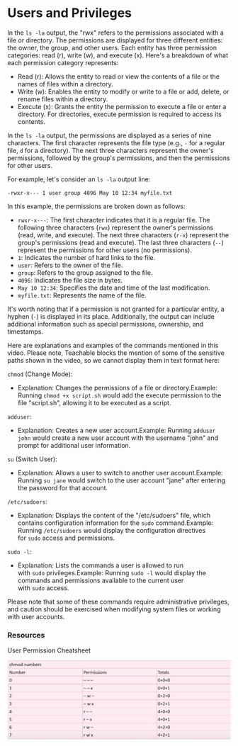 # Users and Privileges

In the `ls -la` output, the "rwx" refers to the permissions associated with a file or directory. The permissions are displayed for three different entities: the owner, the group, and other users. Each entity has three permission categories: read (r), write (w), and execute (x). Here's a breakdown of what each permission category represents:

- Read (r): Allows the entity to read or view the contents of a file or the names of files within a directory.
- Write (w): Enables the entity to modify or write to a file or add, delete, or rename files within a directory.
- Execute (x): Grants the entity the permission to execute a file or enter a directory. For directories, execute permission is required to access its contents.

In the `ls -la` output, the permissions are displayed as a series of nine characters. The first character represents the file type (e.g., `-` for a regular file, `d` for a directory). The next three characters represent the owner's permissions, followed by the group's permissions, and then the permissions for other users.

For example, let's consider an `ls -la` output line:

```
-rwxr-x--- 1 user group 4096 May 10 12:34 myfile.txt

```

In this example, the permissions are broken down as follows:

- `rwxr-x---`: The first character indicates that it is a regular file. The following three characters (`rwx`) represent the owner's permissions (read, write, and execute). The next three characters (`r-x`) represent the group's permissions (read and execute). The last three characters (`--`) represent the permissions for other users (no permissions).
- `1`: Indicates the number of hard links to the file.
- `user`: Refers to the owner of the file.
- `group`: Refers to the group assigned to the file.
- `4096`: Indicates the file size in bytes.
- `May 10 12:34`: Specifies the date and time of the last modification.
- `myfile.txt`: Represents the name of the file.

It's worth noting that if a permission is not granted for a particular entity, a hyphen (`-`) is displayed in its place. Additionally, the output can include additional information such as special permissions, ownership, and timestamps.

Here are explanations and examples of the commands mentioned in this video. Please note, Teachable blocks the mention of some of the sensitive paths shown in the video, so we cannot display them in text format here:

`chmod` (Change Mode):

- Explanation: Changes the permissions of a file or directory.Example: Running `chmod +x script.sh` would add the execute permission to the file "script.sh", allowing it to be executed as a script.

`adduser`:

- Explanation: Creates a new user account.Example: Running `adduser john` would create a new user account with the username "john" and prompt for additional user information.

`su` (Switch User):

- Explanation: Allows a user to switch to another user account.Example: Running `su jane` would switch to the user account "jane" after entering the password for that account.

`/etc/sudoers`:

- Explanation: Displays the content of the "/etc/sudoers" file, which contains configuration information for the `sudo` command.Example: Running `/etc/sudoers` would display the configuration directives for `sudo` access and permissions.

`sudo -l`:

- Explanation: Lists the commands a user is allowed to run with `sudo` privileges.Example: Running `sudo -l` would display the commands and permissions available to the current user with `sudo` access.

Please note that some of these commands require administrative privileges, and caution should be exercised when modifying system files or working with user accounts.

### Resources

User Permission Cheatsheet

![chmod_numbers.png](chmod_numbers.png)